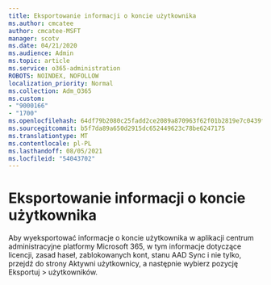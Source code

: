 ```yaml
---
title: Eksportowanie informacji o koncie użytkownika
ms.author: cmcatee
author: cmcatee-MSFT
manager: scotv
ms.date: 04/21/2020
ms.audience: Admin
ms.topic: article
ms.service: o365-administration
ROBOTS: NOINDEX, NOFOLLOW
localization_priority: Normal
ms.collection: Adm_O365
ms.custom:
- "9000166"
- "1700"
ms.openlocfilehash: 64df79b2080c25fadd2ce2089a870963f62f01b2819e7c0439fe6d378fa7d048
ms.sourcegitcommit: b5f7da89a650d2915dc652449623c78be6247175
ms.translationtype: MT
ms.contentlocale: pl-PL
ms.lasthandoff: 08/05/2021
ms.locfileid: "54043702"
---
```

# <a name="export-user-account-information"></a>Eksportowanie informacji o koncie użytkownika

Aby wyeksportować informacje o koncie użytkownika w aplikacji centrum administracyjne platformy Microsoft 365, w tym informacje dotyczące licencji, zasad haseł, zablokowanych kont, stanu AAD Sync i nie tylko, przejdź do strony Aktywni użytkownicy, a następnie wybierz pozycję Eksportuj   >  [](https://go.microsoft.com/fwlink/p/?linkid=834822) użytkowników. 